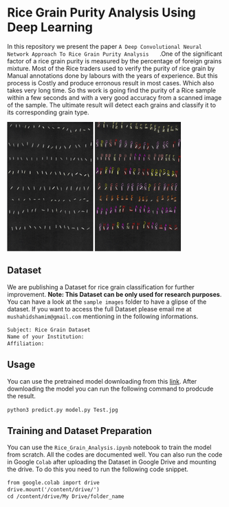 # Rice Grain Purity Analysis Using Deep Learning
In this repository we present the paper ```A Deep Convolutional Neural Network Approach To Rice Grain Purity Analysis	``` .One of the significant factor of a rice grain purity is measured by the percentage of foreign grains mixture. Most of the Rice traders used to verify the purity of rice grain by Manual annotations done by labours with the years of experience. But this process is Costly and produce erronous result in most cases. Which also takes very long time. So ths work is going find the purity of a Rice sample within a few seconds and with a very good accuracy from a scanned image of the sample. 
The ultimate result will detect each grains and classify it to its corresponding grain type. 

<img src="https://github.com/Mushahid2521/Rice-Grain-Purity-Analysis-Using-Deep-Learning/blob/master/images/Test15.jpg?raw=1" alt="Image" height="300" width="200"/> <img src="https://github.com/Mushahid2521/Rice-Grain-Purity-Analysis-Using-Deep-Learning/blob/master/images/predicted_img.jpg?raw=1" alt="Image" height="300" width="200"/> 

## Dataset
We are publishing a Dataset for rice grain classification for further improvement. **Note: This Dataset can be only used for research purposes**. You can have a look at the ```sample images``` folder to have a glipse of the dataset. 
If you want to access the full Dataset please email me at ```mushahidshamim@gmail.com``` mentioning in the following informations.

```
Subject: Rice Grain Dataset
Name of your Institution:
Affiliation:  
```

## Usage
You can use the pretrained model downloading from this [link](https://drive.google.com/open?id=1Pw7f619X7WqKxGbhvGJdiTpUu2QqJhXe). After downloading the model you can run the following command to prodcude the result.

```python3 predict.py model.py Test.jpg```

## Training and Dataset Preparation
You can use the ```Rice_Grain_Analysis.ipynb``` notebook to train the model from scratch. All the codes are documented well. You can also run the code in Google ```Colab``` after uploading the Dataset in Google Drive and mounting the drive. To do this you need to run the following code snippet.
```
from google.colab import drive
drive.mount('/content/drive/')
cd /content/drive/My Drive/folder_name
```


